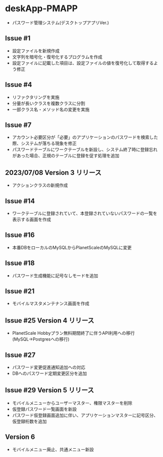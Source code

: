 # deskApp-PMAPP
* パスワード管理システム(デスクトップアプリVer.)
## Issue #1
* 設定ファイルを新規作成
* 文字列を暗号化・復号化するプログラムを作成
* 設定ファイルに記載した項目は、設定ファイルの値を復号化して取得するよう修正
## Issue #4
* リファクタリングを実施
* 分量が長いクラスを複数クラスに分割
* 一部クラス名・メソッド名の変更を実施
## Issue #7
* アカウント必要区分が「必要」のアプリケーションのパスワードを検索した際、システムが落ちる現象を修正
* パスワードテーブルにワークテーブルを新設し、システム終了時に登録忘れがあった場合、正規のテーブルに登録を促す処理を追加
## 2023/07/08 Version 3 リリース
* アクションクラスの新規作成
## Issue #14
* ワークテーブルに登録されていて、本登録されていないパスワードの一覧を表示する画面を作成
## Issue #16
* 本番DBをローカルのMySQLからPlanetScaleのMySQLに変更
## Issue #18
* パスワード生成機能に記号なしモードを追加
## Issue #21
* モバイルマスタメンテナンス画面を作成
## Issue #25 Version 4 リリース
* PlanetScale Hobbyプラン無料期間終了に伴うAPI利用への移行(MySQL→Postgresへの移行)
## Issue #27
* パスワード変更促進通知追加への対応
* DBへのパスワード定期変更区分を追加
## Issue #29 Version 5 リリース
* モバイルメニューからユーザーマスター、権限マスターを削除
* 仮登録パスワード一覧画面を新設
* パスワード仮登録画面追加に伴い、アプリケーションマスターに記号区分、仮登録桁数を追加
## Version 6
* モバイルメニュー廃止、共通メニュー新設
